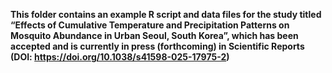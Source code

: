**This folder contains an example R script and data files for the study titled “Effects of Cumulative Temperature and Precipitation Patterns on Mosquito Abundance in Urban Seoul, South Korea”, which has been accepted and is currently in press (forthcoming) in Scientific Reports (DOI: https://doi.org/10.1038/s41598-025-17975-2)**
